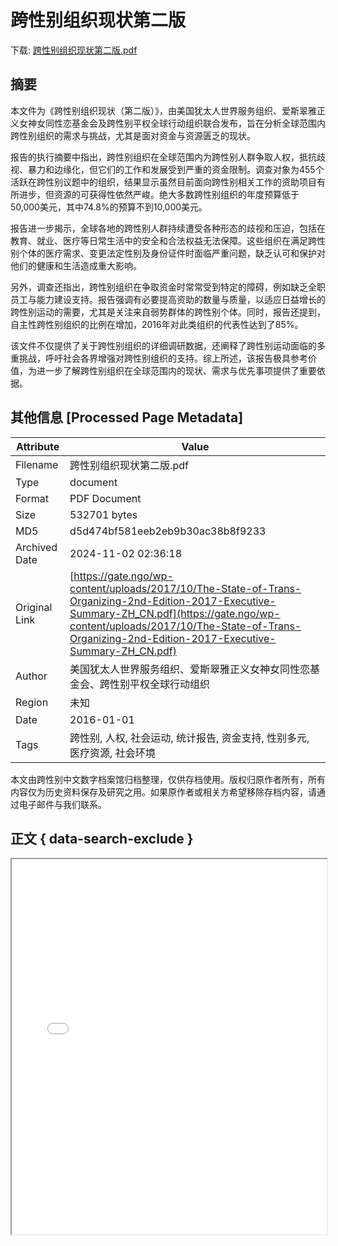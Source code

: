 # 跨性别组织现状第二版

<!-- tcd_download_link -->
下载: <a href="跨性别组织现状第二版.pdf" download>跨性别组织现状第二版.pdf</a>
<!-- tcd_download_link_end -->

## 摘要

<!-- tcd_abstract -->
本文件为《跨性别组织现状（第二版）》，由美国犹太人世界服务组织、爱斯翠雅正义女神女同性恋基金会及跨性别平权全球行动组织联合发布，旨在分析全球范围内跨性别组织的需求与挑战，尤其是面对资金与资源匮乏的现状。

报告的执行摘要中指出，跨性别组织在全球范围内为跨性别人群争取人权，抵抗歧视、暴力和边缘化，但它们的工作和发展受到严重的资金限制。调查对象为455个活跃在跨性别议题中的组织，结果显示虽然目前面向跨性别相关工作的资助项目有所进步，但资源的可获得性依然严峻。绝大多数跨性别组织的年度预算低于50,000美元，其中74.8%的预算不到10,000美元。

报告进一步揭示，全球各地的跨性别人群持续遭受各种形态的歧视和压迫，包括在教育、就业、医疗等日常生活中的安全和合法权益无法保障。这些组织在满足跨性别个体的医疗需求、变更法定性别及身份证件时面临严重问题，缺乏认可和保护对他们的健康和生活造成重大影响。

另外，调查还指出，跨性别组织在争取资金时常常受到特定的障碍，例如缺乏全职员工与能力建设支持。报告强调有必要提高资助的数量与质量，以适应日益增长的跨性别运动的需要，尤其是关注来自弱势群体的跨性别个体。同时，报告还提到，自主性跨性别组织的比例在增加，2016年对此类组织的代表性达到了85%。

该文件不仅提供了关于跨性别组织的详细调研数据，还阐释了跨性别运动面临的多重挑战，呼吁社会各界增强对跨性别组织的支持。综上所述，该报告极具参考价值，为进一步了解跨性别组织在全球范围内的现状、需求与优先事项提供了重要依据。

<!-- tcd_abstract_end -->

## 其他信息 [Processed Page Metadata]

| Attribute       | Value                                  |
|-----------------|----------------------------------------|
| Filename        | 跨性别组织现状第二版.pdf                             |
| Type            | document                                 |
| Format          | PDF Document                               |
| Size            | 532701 bytes                           |
| MD5             | d5d474bf581eeb2eb9b30ac38b8f9233                                  |
| Archived Date   | 2024-11-02 02:36:18                             |
| Original Link   | [https://gate.ngo/wp-content/uploads/2017/10/The-State-of-Trans-Organizing-2nd-Edition-2017-Executive-Summary-ZH_CN.pdf](https://gate.ngo/wp-content/uploads/2017/10/The-State-of-Trans-Organizing-2nd-Edition-2017-Executive-Summary-ZH_CN.pdf)                         |
| Author          | 美国犹太人世界服务组织、爱斯翠雅正义女神女同性恋基金会、跨性别平权全球行动组织                               |
| Region          | 未知                               |
| Date            | 2016-01-01                                 |
| Tags            | 跨性别, 人权, 社会运动, 统计报告, 资金支持, 性别多元, 医疗资源, 社会环境                                 |

本文由跨性别中文数字档案馆归档整理，仅供存档使用。版权归原作者所有，所有内容仅为历史资料保存及研究之用。如果原作者或相关方希望移除存档内容，请通过电子邮件与我们联系。

## 正文 { data-search-exclude }

<!-- tcd_main_text -->
<iframe src="../跨性别组织现状第二版.pdf" width="100%" height="600px">
    <p>无法显示PDF，请下载查看。</p>
</iframe>
<!-- tcd_main_text_end -->

